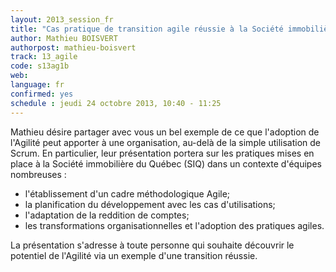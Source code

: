 ```yaml
---
layout: 2013_session_fr
title: "Cas pratique de transition agile réussie à la Société immobilière du Québec"
author: Mathieu BOISVERT
authorpost: mathieu-boisvert
track: 13_agile
code: s13ag1b
web: 
language: fr
confirmed: yes
schedule : jeudi 24 octobre 2013, 10:40 - 11:25
---
```


Mathieu désire partager avec vous un bel exemple de ce que l'adoption de l'Agilité peut apporter à une organisation, au-delà de la simple utilisation de Scrum. En particulier, leur présentation portera sur les pratiques mises en place à la Société immobilière du Québec (SIQ) dans un contexte d'équipes nombreuses :

* l'établissement d'un cadre méthodologique Agile;
* la planification du développement avec les cas d'utilisations;
* l'adaptation de la reddition de comptes;
* les transformations organisationnelles et l'adoption des pratiques agiles.

La présentation s'adresse à toute personne qui souhaite découvrir le potentiel de l'Agilité via un exemple d'une transition réussie.
